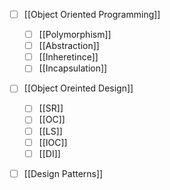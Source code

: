 - [ ] [[Object Oriented Programming]] 
	- [ ] [[Polymorphism]] 
	- [ ] [[Abstraction]] 
	- [ ] [[Inheretince]] 
	- [ ] [[Incapsulation]] 
- [ ] [[Object Oreinted Design]] 
	- [ ] [[SR]] 
	- [ ] [[OC]] 
	- [ ] [[LS]] 
	- [ ] [[IOC]] 
	- [ ] [[DI]] 
- [ ] [[Design Patterns]] 


